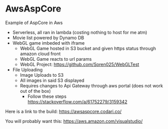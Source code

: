 # AwsAspCore
Example of AspCore in Aws

- Serverless, all ran in lambda (costing nothing to host for me atm)
- Movie list powered by Dynamo DB
- WebGL game imbeded with iframe
  - WebGL Game hosted in S3 bucket and given https status through amazon cloud front
  - WebGL Game reacts to url params
  - WebGL Project: https://github.com/Soren025/WebGLTest
- File Uploading
  - Image Uploads to S3
  - All images in said S3 displayed
  - Requires changes to Api Gateway through aws portal (does not work out of the box)
    - Follow these steps https://stackoverflow.com/a/61752279/3159342

Here is a link to the build: https://awsaspcore.codari.co/

You will probably want this: https://aws.amazon.com/visualstudio/
